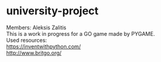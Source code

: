 # university-project
Members: Aleksis Zalitis<br>
This is a work in progress for a GO game made by PYGAME.<br>
Used resources:<br>
https://inventwithpython.com/<br>
http://www.britgo.org/
